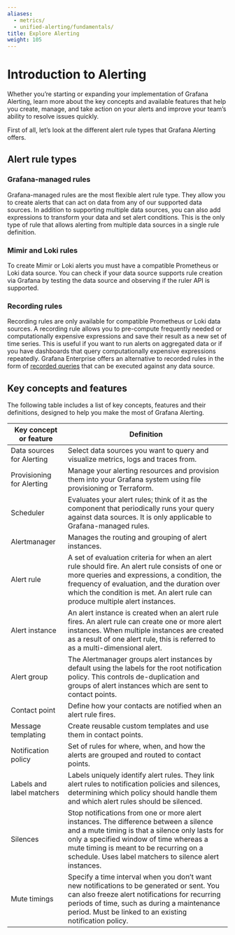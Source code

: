 ```yaml
---
aliases:
  - metrics/
  - unified-alerting/fundamentals/
title: Explore Alerting
weight: 105
---
```


# Introduction to Alerting

Whether you’re starting or expanding your implementation of Grafana Alerting, learn more about the key concepts and available features that help you create, manage, and take action on your alerts and improve your team’s ability to resolve issues quickly.

First of all, let’s look at the different alert rule types that Grafana Alerting offers.

## Alert rule types

### Grafana-managed rules

Grafana-managed rules are the most flexible alert rule type. They allow you to create alerts that can act on data from any of our supported data sources.
In addition to supporting multiple data sources, you can also add expressions to transform your data and set alert conditions.
This is the only type of rule that allows alerting from multiple data sources in a single rule definition.

### Mimir and Loki rules

To create Mimir or Loki alerts you must have a compatible Prometheus or Loki data source. You can check if your data source supports rule creation via Grafana by testing the data source and observing if the ruler API is supported.

### Recording rules

Recording rules are only available for compatible Prometheus or Loki data sources.
A recording rule allows you to pre-compute frequently needed or computationally expensive expressions and save their result as a new set of time series. This is useful if you want to run alerts on aggregated data or if you have dashboards that query computationally expensive expressions repeatedly.
Grafana Enterprise offers an alternative to recorded rules in the form of [recorded queries](https://grafana.com/docs/grafana/v9.0/enterprise/recorded-queries/) that can be executed against any data source.

## Key concepts and features

The following table includes a list of key concepts, features and their definitions, designed to help you make the most of Grafana Alerting.

| Key concept or feature    | Definition                                                                                                                                                                                                                                                                             |
| ------------------------- | -------------------------------------------------------------------------------------------------------------------------------------------------------------------------------------------------------------------------------------------------------------------------------------- |
| Data sources for Alerting | Select data sources you want to query and visualize metrics, logs and traces from.                                                                                                                                                                                                     |
| Provisioning for Alerting | Manage your alerting resources and provision them into your Grafana system using file provisioning or Terraform.                                                                                                                                                                       |
| Scheduler                 | Evaluates your alert rules; think of it as the component that periodically runs your query against data sources. It is only applicable to Grafana-managed rules.                                                                                                                       |
| Alertmanager              | Manages the routing and grouping of alert instances.                                                                                                                                                                                                                                   |
| Alert rule                | A set of evaluation criteria for when an alert rule should fire. An alert rule consists of one or more queries and expressions, a condition, the frequency of evaluation, and the duration over which the condition is met. An alert rule can produce multiple alert instances.        |
| Alert instance            | An alert instance is created when an alert rule fires. An alert rule can create one or more alert instances. When multiple instances are created as a result of one alert rule, this is referred to as a multi-dimensional alert.                                                      |
| Alert group               | The Alertmanager groups alert instances by default using the labels for the root notification policy. This controls de-duplication and groups of alert instances which are sent to contact points.                                                                                     |
| Contact point             | Define how your contacts are notified when an alert rule fires.                                                                                                                                                                                                                        |
| Message templating        | Create reusable custom templates and use them in contact points.                                                                                                                                                                                                                       |
| Notification policy       | Set of rules for where, when, and how the alerts are grouped and routed to contact points.                                                                                                                                                                                             |
| Labels and label matchers | Labels uniquely identify alert rules. They link alert rules to notification policies and silences, determining which policy should handle them and which alert rules should be silenced.                                                                                               |
| Silences                  | Stop notifications from one or more alert instances. The difference between a silence and a mute timing is that a silence only lasts for only a specified window of time whereas a mute timing is meant to be recurring on a schedule. Uses label matchers to silence alert instances. |
| Mute timings              | Specify a time interval when you don’t want new notifications to be generated or sent. You can also freeze alert notifications for recurring periods of time, such as during a maintenance period. Must be linked to an existing notification policy.                                  |
